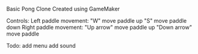 Basic Pong Clone
Created using GameMaker

Controls:
Left paddle movement:
"W" move paddle up
"S" move paddle down
Right paddle movement:
"Up arrow" move paddle up
"Down arrow" move paddle


Todo:
add menu
add sound
